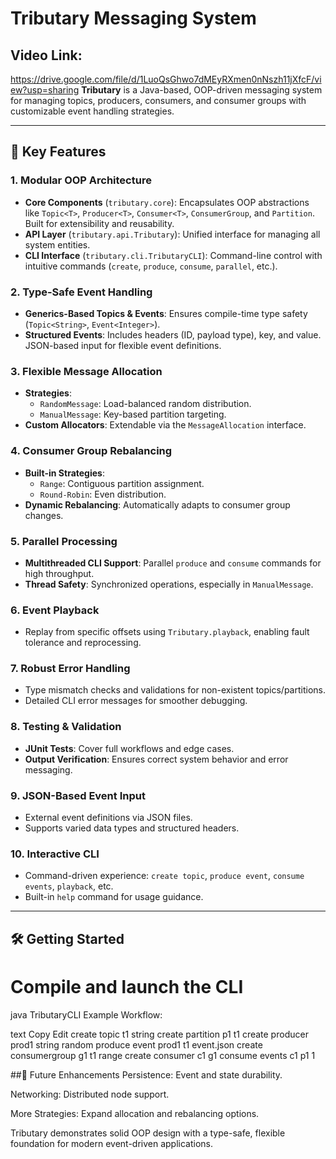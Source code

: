
# Tributary Messaging System

## Video Link:
https://drive.google.com/file/d/1LuoQsGhwo7dMEyRXmen0nNszh11jXfcF/view?usp=sharing
**Tributary** is a Java-based, OOP-driven messaging system for managing topics, producers, consumers, and consumer groups with customizable event handling strategies.

---

## 🚀 Key Features

### 1. **Modular OOP Architecture**

- **Core Components** (`tributary.core`): Encapsulates OOP abstractions like `Topic<T>`, `Producer<T>`, `Consumer<T>`, `ConsumerGroup`, and `Partition`. Built for extensibility and reusability.
- **API Layer** (`tributary.api.Tributary`): Unified interface for managing all system entities.
- **CLI Interface** (`tributary.cli.TributaryCLI`): Command-line control with intuitive commands (`create`, `produce`, `consume`, `parallel`, etc.).

### 2. **Type-Safe Event Handling**

- **Generics-Based Topics & Events**: Ensures compile-time type safety (`Topic<String>`, `Event<Integer>`).
- **Structured Events**: Includes headers (ID, payload type), key, and value. JSON-based input for flexible event definitions.

### 3. **Flexible Message Allocation**

- **Strategies**:
  - `RandomMessage`: Load-balanced random distribution.
  - `ManualMessage`: Key-based partition targeting.
- **Custom Allocators**: Extendable via the `MessageAllocation` interface.

### 4. **Consumer Group Rebalancing**

- **Built-in Strategies**:
  - `Range`: Contiguous partition assignment.
  - `Round-Robin`: Even distribution.
- **Dynamic Rebalancing**: Automatically adapts to consumer group changes.

### 5. **Parallel Processing**

- **Multithreaded CLI Support**: Parallel `produce` and `consume` commands for high throughput.
- **Thread Safety**: Synchronized operations, especially in `ManualMessage`.

### 6. **Event Playback**

- Replay from specific offsets using `Tributary.playback`, enabling fault tolerance and reprocessing.

### 7. **Robust Error Handling**

- Type mismatch checks and validations for non-existent topics/partitions.
- Detailed CLI error messages for smoother debugging.

### 8. **Testing & Validation**

- **JUnit Tests**: Cover full workflows and edge cases.
- **Output Verification**: Ensures correct system behavior and error messaging.

### 9. **JSON-Based Event Input**

- External event definitions via JSON files.
- Supports varied data types and structured headers.

### 10. **Interactive CLI**

- Command-driven experience: `create topic`, `produce event`, `consume events`, `playback`, etc.
- Built-in `help` command for usage guidance.

---

## 🛠️ Getting Started
# Compile and launch the CLI
java TributaryCLI
Example Workflow:

text
Copy
Edit
create topic t1 string
create partition p1 t1
create producer prod1 string random
produce event prod1 t1 event.json
create consumergroup g1 t1 range
create consumer c1 g1
consume events c1 p1 1

##🔮 Future Enhancements
Persistence: Event and state durability.

Networking: Distributed node support.

More Strategies: Expand allocation and rebalancing options.

Tributary demonstrates solid OOP design with a type-safe, flexible foundation for modern event-driven applications.
